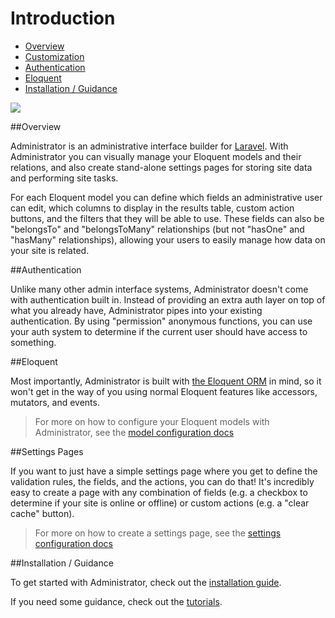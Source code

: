 # Introduction

- [Overview](#overview)
- [Customization](#customization)
- [Authentication](#authentication)
- [Eloquent](#eloquent)
- [Installation / Guidance](#installation-guidance)

<img src="https://raw.github.com/FrozenNode/Laravel-Administrator/master/examples/images/overview.jpg" />

<a name="overview"></a>
##Overview

Administrator is an administrative interface builder for [Laravel](http://laravel.com). With Administrator you can visually manage your Eloquent models and their relations, and also create stand-alone settings pages for storing site data and performing site tasks.

For each Eloquent model you can define which fields an administrative user can edit, which columns to display in the results table, custom action buttons, and the filters that they will be able to use. These fields can also be "belongsTo" and "belongsToMany" relationships (but not "hasOne" and "hasMany" relationships), allowing your users to easily manage how data on your site is related.


<a name="authentication"></a>
##Authentication

Unlike many other admin interface systems, Administrator doesn't come with authentication built in. Instead of providing an extra auth layer on top of what you already have, Administrator pipes into your existing authentication. By using "permission" anonymous functions, you can use your auth system to determine if the current user should have access to something.


<a name="eloquent"></a>
##Eloquent

Most importantly, Administrator is built with [the Eloquent ORM](http://laravel.com/docs/eloquent) in mind, so it won't get in the way of you using normal Eloquent features like accessors, mutators, and events.

> For more on how to configure your Eloquent models with Administrator, see the [model configuration docs](/docs/model-configuration.md)


<a name="settings-pages"></a>
##Settings Pages

If you want to just have a simple settings page where you get to define the validation rules, the fields, and the actions, you can do that! It's incredibly easy to create a page with any combination of fields (e.g. a checkbox to determine if your site is online or offline) or custom actions (e.g. a "clear cache" button).

> For more on how to create a settings page, see the [settings configuration docs](/docs/settings-configuration.md)


<a name="installation-guidance"></a>
##Installation / Guidance

To get started with Administrator, check out the [installation guide](/docs/installation.md).

If you need some guidance, check out the [tutorials](/docs/tutorials.md).